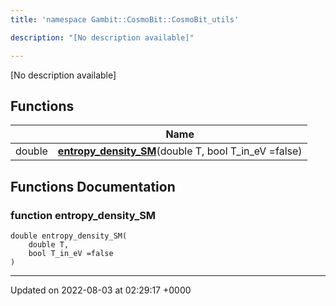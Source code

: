 ```yaml
---
title: 'namespace Gambit::CosmoBit::CosmoBit_utils'

description: "[No description available]"

---
```







[No description available]

## Functions

|                | Name           |
| -------------- | -------------- |
| double | **[entropy_density_SM](/documentation/code/darkbit_development/namespaces/namespacegambit_1_1cosmobit_1_1cosmobit__utils/#function-entropy-density-sm)**(double T, bool T_in_eV =false) |


## Functions Documentation

### function entropy_density_SM

```
double entropy_density_SM(
    double T,
    bool T_in_eV =false
)
```






-------------------------------

Updated on 2022-08-03 at 02:29:17 +0000